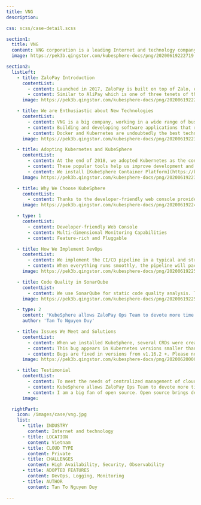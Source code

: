 ```yaml
---
title: VNG
description:

css: scss/case-detail.scss

section1:
  title: VNG
  content: VNG corporation is a leading Internet and technology company in Vietnam. In 2014, we were recognized as the only 1-billion dollar startup in the country. Many key products developed by VNG have attracted hundreds of millions of users, such as Zalo, ZaloPay and Zing.
  image: https://pek3b.qingstor.com/kubesphere-docs/png/20200619222719.png

section2:
  listLeft:
    - title: ZaloPay Introduction
      contentList:
        - content: Launched in 2017, ZaloPay is built on top of Zalo, equipped with many conveniences from Zalo’s ecosystem. There is already an ecosystem at Zalo, boasting a significant volume of Zalo's users (~100 million-active-user). It is relatively competitive compared to MoMo, GrabPay by Moca, ViettelPay, etc.
        - content: Similar to AliPay which is one of three tenets of the “iron triangle” (aka e-commerce and logistics), GrabPay is an enabler of the Grab ecosystem and WeChat Pay is on a social media platform. ZaloPay ranked as the 3rd payment application of the year at the 2018 Tech Awards ceremony held by VnExpress, the most common newspaper in Vietnam. While the competitor MoMo took the top spot, followed by Viettel Pay, the rising players of GrabPay by Moca, VinID powered by VinGroup and AirPay by SEA have also joined the market, making the game even more intense.
      image: https://pek3b.qingstor.com/kubesphere-docs/png/20200619222719.png

    - title: We are Enthusiastic about New Technologies
      contentList:
        - content: VNG is a big company, working in a wide range of business. We are committed to using cutting-edge frameworks, technologies, and programming languages to develop our products and build infrastructure.
        - content: Building and developing software applications that rely on the outdated architecture will cause various problems in scalability, resilience, observability, etc. For example, for the traditional monolithic architecture, it is very difficult to implement changes in such a large and complicated application that is tightly coupled. Besides, the monolithic architecture features terrible scalability with high technology barriers. That means it may postpone your go-to-market strategy and slow the update cycle of your products. However, the fact is that what we want is the fast development and delivery in our business and services need to respond quickly to changes.
        - content: Docker and Kubernetes are undoubtedly the best technical architecture tailored for our business needs. I probably don't need to say much about containerization and the benefits. Componentization also allows you to develop faster and more reliably; and Kubernetes automates rollouts and rollbacks, monitoring the health of your apps with probes.
      image: https://pek3b.qingstor.com/kubesphere-docs/png/20200619223445.png

    - title: Adopting Kubernetes and KubeSphere
      contentList:
        - content: At the end of 2018, we adopted Kubernetes as the container orchestration solution. Kubernetes helps us to declaratively manage our cluster, allowing our apps to be version controlled and easily replicated. However, the learning curve of Kubernetes is high as there are a series of solutions we need to consider, including logging, monitoring, DevOps and middleware. Actually, we have investigated the most popular tools. For example, we use EFK for logging management and adopt Jenkins as the CI/CD engine for business update. Redis and Kafka are also used in our environment.
        - content: These popular tools help us improve development and operation efficiency. Nevertheless, the biggest challenge facing us is that developers need to learn and maintain these different tools; and we need to spend more time switching back and forth between different terminals and dashboards. Hence, we started to research a centralized solution which can bring the cloud native stack within a unified web console. We compared a couple of solutions (e.g. Rancher and native Kubernetes) and KubeSphere has proven to be the most convenient one among them.
        - content: We install [KubeSphere Container Platform](https://kubesphere.io/) on our existing Kubernetes cluster, and we have two Kubernetes clusters for sandbox and production respectively. For data privacy, our clusters are all deployed on bare metal machines. We install the highly available cluster using HAProxy to balance the traffic load.
      image: https://pek3b.qingstor.com/kubesphere-docs/png/20200619223626.png

    - title: Why We Choose KubeSphere
      contentList:
        - content: Thanks to the developer-friendly web console provided by KubeSphere, we can easily monitor the resource consumption range from infrastructure to applications. Hence, we've been running merchant platform of ZaloPay on KubeSphere very steadily for half a year. KubeSphere also offers a portfolio which integrates and packages the cloud native stack, and provides out-of-box application lifecycle management, monitoring, logging, multi-tenancy, alerting and notification. As each feature and component is pluggable, we can enable them based on our needs.
      image: https://pek3b.qingstor.com/kubesphere-docs/png/20200619224814.png

    - type: 1
      contentList:
        - content: Developer-friendly Web Console
        - content: Multi-dimensional Monitoring Capabilities
        - content: Feature-rich and Pluggable

    - title: How We Implement DevOps
      contentList:
        - content: We implement the CI/CD pipeline in a typical and straightforward way, running the merchant platform in ZaloPay. As you can see from the figure below, we run CI/CD pipeline using KubeSphere, stitching GitLab, SonarQube, Docker, Kubernetes, and docker registry. In the first stage, the pipeline will initialize some necessary environments for the entire pipeline. Next, the pipeline will pull the source code from Gitlab by using the environment conditions (like checkout branch, deploy env, tag version). In the third stage, it will build the Golang project and trigger SonarQube to analyze the source code and check the quality. If there is nothing special or significant issue in the code, the pipeline will jump to next stage.
        - content: When everything runs smoothly, the pipeline will pack the project using Docker in the fourth stage. Then it pushes the docker image to the Docker Registry. The fifth stage is used to deploy the docker image to the desired environment, including sandbox and production. Then it cleans the pipeline garbage and sends an email notification to our team with the running result of pipeline.
      image: https://pek3b.qingstor.com/kubesphere-docs/png/20200619225121.png

    - title: Code Quality in SonarQube
      contentList:
        - content: We use SonarQube for static code quality analysis. The screenshot below is an example of our service analytic result from SonarQube. It helps us to quickly locate the bug and vulnerability in our code.
      image: https://pek3b.qingstor.com/kubesphere-docs/png/20200619225841.png

    - type: 2
      content: 'KubeSphere allows ZaloPay Ops Team to devote more time and efforts automating management and workflow.'
      author: 'Tan To Nguyen Duy'

    - title: Issues We Meet and Solutions
      contentList:
        - content: When we installed KubeSphere, several CRDs were created. Due to testing or something, I reinstalled, and deleted some resources. API server panicked handling requests for a CRD with OpenAPI validation with x-kubernetes-int-or-string; etcd also panicked and crashed looply.
        - content: This bug appears in Kubernetes versions smaller than v1.16.2; it is not secure to upgrade Kubernetes API version and it inevitably causes downtime. Otherwise it will not be possible to access the API; and kubectl or any controller will be terminated.
        - content: Bugs are fixed in versions from v1.16.2 +. Please notice and carefully play with production.
      image: https://pek3b.qingstor.com/kubesphere-docs/png/20200620000210.png

    - title: Testimonial
      contentList:
        - content: To meet the needs of centralized management of cloud native stack, we choose to use KubeSphere to strengthen the observability on top of Kubernetes. Now we are able to deploy new microservices and allocate resources within minutes. It also helps developers accelerate the time to market.
        - content: KubeSphere allows ZaloPay Ops Team to devote more time and efforts automating management and workflow. It provides smooth user experiences and features a developer-friendly web console which shields the complicated underlying logic, making it easier to manipulate infrastructure resources. KubeSphere represents a fast-growing open source community in the world. KubeSphere community helps a large number of companies and organizations to easily run their business using cloud native technologies, and solve the pain points of Kubernetes itself.
        - content: I am a big fan of open source. Open source brings developers closer in the world as we can discuss our proposals and solve our problems in a public and active community. I believe open source is the future of software and I am trying to contribute to the community. I hope KubeSphere can grow the open source community and provide a better product for it.
      image:

  rightPart:
    icon: /images/case/vng.jpg
    list:
      - title: INDUSTRY
        content: Internet and technology
      - title: LOCATION
        content: Vietnam
      - title: CLOUD TYPE
        content: Private
      - title: CHALLENGES
        content: High Availability, Security, Observability
      - title: ADOPTED FEATURES
        content: DevOps, Logging, Monitoring
      - title: AUTHOR
        content: Tan To Nguyen Duy

---
```

